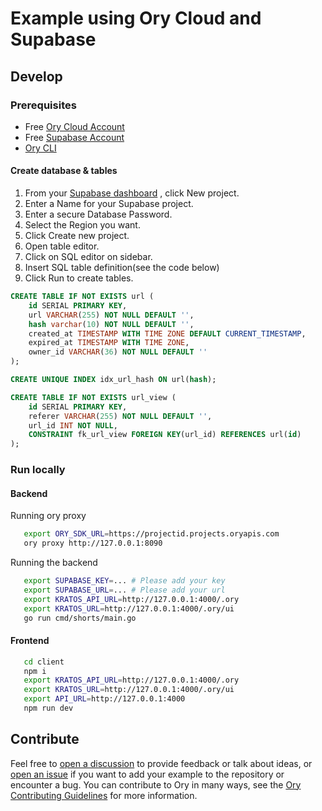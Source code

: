 # Example using Ory Cloud and Supabase

## Develop

### Prerequisites

- Free [Ory Cloud Account](https://console.ory.sh/registration)
- Free [Supabase Account](https://app.supabase.com/)
- [Ory CLI](https://www.ory.sh/docs/guides/cli/installation)

#### Create database & tables

1. From your [Supabase dashboard](https://app.supabase.io/) , click New project.
1. Enter a Name for your Supabase project.
1. Enter a secure Database Password.
1. Select the Region you want.
1. Click Create new project.
1. Open table editor.
1. Click on SQL editor on sidebar.
1. Insert SQL table definition(see the code below)
1. Click Run to create tables.

```sql
CREATE TABLE IF NOT EXISTS url (
	id SERIAL PRIMARY KEY,
	url VARCHAR(255) NOT NULL DEFAULT '',
	hash varchar(10) NOT NULL DEFAULT '',
	created_at TIMESTAMP WITH TIME ZONE DEFAULT CURRENT_TIMESTAMP,
	expired_at TIMESTAMP WITH TIME ZONE,
	owner_id VARCHAR(36) NOT NULL DEFAULT ''
);

CREATE UNIQUE INDEX idx_url_hash ON url(hash);

CREATE TABLE IF NOT EXISTS url_view (
	id SERIAL PRIMARY KEY,
	referer VARCHAR(255) NOT NULL DEFAULT '',
	url_id INT NOT NULL,
	CONSTRAINT fk_url_view FOREIGN KEY(url_id) REFERENCES url(id)
);
```

### Run locally

#### Backend

Running ory proxy

```bash
   export ORY_SDK_URL=https://projectid.projects.oryapis.com
   ory proxy http://127.0.0.1:8090
```

Running the backend

```bash
   export SUPABASE_KEY=... # Please add your key
   export SUPABASE_URL=... # Please add your url
   export KRATOS_API_URL=http://127.0.0.1:4000/.ory
   export KRATOS_URL=http://127.0.0.1:4000/.ory/ui
   go run cmd/shorts/main.go
```

#### Frontend

```bash
   cd client
   npm i
   export KRATOS_API_URL=http://127.0.0.1:4000/.ory
   export KRATOS_URL=http://127.0.0.1:4000/.ory/ui
   export API_URL=http://127.0.0.1:4000
   npm run dev
```

## Contribute

Feel free to [open a discussion](https://github.com/ory/examples/discussions/new) to provide feedback or talk about ideas, or
[open an issue](https://github.com/ory/examples/issues/new) if you want to add your example to the repository or encounter a bug.
You can contribute to Ory in many ways, see the [Ory Contributing Guidelines](https://www.ory.sh/docs/ecosystem/contributing) for
more information.
